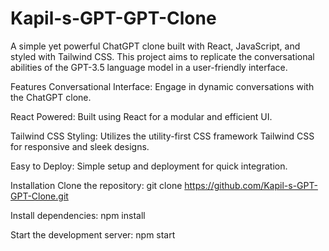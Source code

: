 # Kapil-s-GPT-GPT-Clone
A simple yet powerful ChatGPT clone built with React, JavaScript, and styled with Tailwind CSS. This project aims to replicate the conversational abilities of the GPT-3.5 language model in a user-friendly interface.

Features
Conversational Interface: Engage in dynamic conversations with the ChatGPT clone.

React Powered: Built using React for a modular and efficient UI.

Tailwind CSS Styling: Utilizes the utility-first CSS framework Tailwind CSS for responsive and sleek designs.

Easy to Deploy: Simple setup and deployment for quick integration.


Installation
Clone the repository: git clone https://github.com/Kapil-s-GPT-GPT-Clone.git

Install dependencies: npm install

Start the development server: npm start
